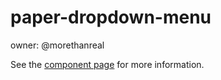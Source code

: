 paper-dropdown-menu
===================

owner: @morethanreal

See the [component page](https://www.polymer-project.org/docs/elements/paper-elements.html#paper-dropdown-menu) for more information.

